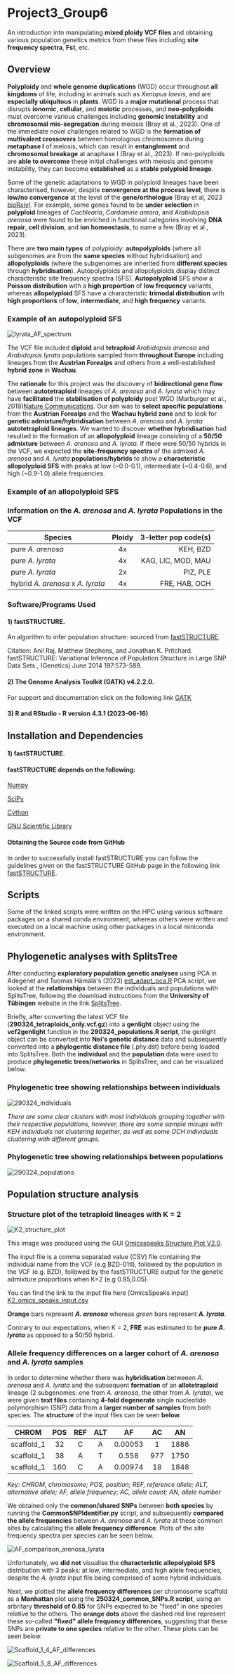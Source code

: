 # Project3_Group6
An introduction into manipulating **mixed ploidy VCF files** and obtaining various population genetics metrics from these files including **site frequency spectra**, **Fst**, etc.

## **Overview**
**Polyploidy** and **whole genome duplications** (WGD) occur throughout **all kingdoms** of life, including in animals such as *Xenopus laevis*, and are **especially ubiquitous** in **plants**. WGD is a **major mutational** process that disrupts **ionomic**, **cellular**, and **meiotic** processes, and **neo-polyploids** must overcome various challenges including **genomic instability** and **chromosomal mis-segregation** during meiosis (Bray et al., 2023). One of the immediate novel challenges related to WGD is the **formation of multivalent crossovers** between homologous chromosomes during **metaphase I** of meiosis, which can result in **entanglement** and **chromosomal breakage** at anaphase I (Bray et al., 2023). If neo-polyploids are **able to overcome** these initial challenges with meiosis and genome instability, they can become **established** as a **stable polyploid lineage**. 

Some of the genetic adaptations to WGD in polyploid lineages have been characterised, however, despite **convergence at the process level**, there is **low/no convergence** at the level of the **gene/orthologue** (Bray et al, 2023 [bioRxiv](https://www.biorxiv.org/content/10.1101/2023.09.27.559727v2)). For example, some genes found to be **under selection** in **polyploid** lineages of *Cochlearia*, *Cardamine amara*, and *Arabidopsis arenosa* were found to be enriched in functional categories involving **DNA repair**, **cell division**, and **ion homeostasis**, to name a few (Bray et al., 2023).

There are **two main types** of polyploidy: **autopolyploids** (where all subgenomes are from the **same species** without hybridisation) and **allopolyploids** (where the subgenomes are inherited from **different species** through **hybridisation**). Autopolyploids and allopolyploids display distinct characteristic site frequency spectra (SFS). **Autopolyploid** SFS show a **Poisson distribution** with a **high proportion** of **low frequency** variants, whereas **allopolyploid** SFS have a characteristic **trimodal distribution** with **high proportions** of **low**, **intermediate**, and **high frequency** variants.

### Example of an autopolyploid SFS

![lyrata_AF_spectrum](https://github.com/pmyla1/Project3_Group6/assets/151543531/54ede91e-def1-44f3-b91e-f4078e570b37)



The VCF file included **diploid** and **tetraploid** *Arabidopsis arenosa* and *Arabidopsis lyrata* populations sampled from **throughout Europe** including lineages from the **Austrian Forealps** and others from a well-established **hybrid zone** in **Wachau**. 

The **rationale** for this project was the discovery of **bidirectional gene flow** between **autotetraploid** lineages of *A. arenosa* and *A. lyrata* which may have **facilitated** the **stabilisation of polyploidy** post WGD (Marburger et al., 2019)[Nature Communications](https://www.nature.com/articles/s41467-019-13159-5). Our aim was to **select specific populations** from the **Austrian Forealps** and the **Wachau hybrid zone** and to look for **genetic admixture/hybridisation** between *A. arenosa* and *A. lyrata* **autotetraploid lineages**. We wanted to discover **whether hybridisation** had resulted in the formation of an **allopolyploid** lineage consisting of a **50/50 admixture** between *A. arenosa* and *A. lyrata*. If there were 50/50 hybrids in the VCF, we expected the **site-frequency spectra** of the admixed *A. arenosa* and *A. lyrata* **populations/hybrids** to show a **characteristic allopolyploid SFS** with peaks at low (~0.0-0.1), intermediate (~0.4-0.6), and high (~0.9-1.0) allele frequencies. 

### Example of an allopolyploid SFS


### Information on the *A. arenosa* and *A. lyrata* Populations in the VCF


| Species        | Ploidy           | 3-letter pop code(s) |
| ------------- |:-------------:| -----:|
| pure *A. arenosa* | 4x | KEH, BZD |
| pure *A. lyrata* | 4x | KAG, LIC, MOD, MAU |
| pure *A. lyrata* | 2x | PIZ, PLE |
| hybrid *A. arenosa* x *A. lyrata* | 4x | FRE, HAB, OCH |  



### **Software/Programs Used**
#### **1) fastSTRUCTURE**.
An algorithm to infer population structure: sourced from [fastSTRUCTURE](https://rajanil.github.io/fastStructure/). 

Citation: Anil Raj, Matthew Stephens, and Jonathan K. Pritchard. fastSTRUCTURE: Variational Inference of Population Structure in Large SNP Data Sets , (Genetics) June 2014 197:573-589.

#### **2) The Genome Analysis Toolkit (GATK) v4.2.2.0**. 
For support and documentation click on the following link [GATK](https://software.broadinstitute.org/gatk/) 

#### **3) R and RStudio - R version 4.3.1 (2023-06-16)**


## Installation and Dependencies 
#### 1) fastSTRUCTURE.
#### fastSTRUCTURE depends on the following:
[Numpy](https://numpy.org/)   

[SciPy](https://scipy.org/) 

[Cython](https://cython.org/) 

[GNU Scientific Library](https://www.gnu.org/software/gsl/)  

#### Obtaining the Source code from GitHub

In order to successfully install fastSTRUCTURE you can follow the guidelines given on the fastSTRUCTURE GitHub page in the following link [fastSTRUCTURE](https://rajanil.github.io/fastStructure/).


## Scripts

Some of the linked scripts were written on the HPC using various software packages on a shared conda environment, whereas others were written and executed on a local machine using other packages in a local miniconda environment. 


## Phylogenetic analyses with SplitsTree

After conducting **exploratory population genetic analyses** using PCA in Adegenet and Tuomas Hämälä's (2023) [est_adapt_pca.R](https://github.com/thamala/polySV/blob/main/est_adapt_dist.r) PCA script, we looked at the **relationships** between the individuals and populations with SplitsTree, following the download instructions from the **University of Tübingen** website in the link [SplitsTree](https://software-ab.cs.uni-tuebingen.de/download/splitstree4/welcome.html). 

Briefly, after converting the latest VCF file (**290324_tetraploids_only.vcf.gz**) into a **genlight** object using the **vcf2genlight** function in the **290324_populations.R script**, the genlight object can be converted into **Nei's genetic distance** data and subsequently converted into a **phylogentic distance file** (.phy.dst) before being loaded into SplitsTree. Both the **individual** and the **population** data were used to produce **phylogenetic trees/networks** in SplitsTree, and can be visualized below.

### Phylogenetic tree showing relationships between individuals
![290324_individuals](https://github.com/pmyla1/Project3_Group6/assets/151543531/b07c9e8a-4758-469f-b15e-36e3f2c15c07)


*There are some clear clusters with most individuals grouping together with their respective populations, however, there are some sample mixups with KEH individuals not clustering together, as well as some OCH individuals clustering with different groups.*


### Phylogenetic tree showing relationships between populations
![290324_populations](https://github.com/pmyla1/Project3_Group6/assets/151543531/b7d838f1-e7e6-4165-a55e-f3142c03a75d)


## Population structure analysis

### Structure plot of the tetraploid lineages with K = 2 

![K2_structure_plot](https://github.com/pmyla1/Project3_Group6/assets/151543531/cc49ac45-9aaa-494e-a258-691b162e312e)

This image was produced using the GUI [Omicsspeaks Structure Plot V2.0](http://omicsspeaks.com/strplot2/). 

The input file is a comma separated value (CSV) file containing the individual name from the VCF (e.g BZD-01tl), followed by the population in the VCF (e.g. BZD), followed by the fastSTRUCTURE output for the genetic admixture proportions when K=2 (e.g 0.95,0.05).

You can find the link to the input file here [OmicsSpeaks input]
[K2_omics_speaks_input.csv](https://github.com/pmyla1/Project3_Group6/files/14791197/K2_omics_speaks_input.csv)

**Orange** bars represent ***A. arenosa*** whereas *green* bars represent ***A. lyrata***.

Contrary to our expectations, when K = 2, **FRE** was estimated to be **pure *A. lyrata*** as opposed to a 50/50 hybrid. 

### Allele frequency differences on a larger cohort of *A. arenosa* and *A. lyrata* samples

In order to determine whether there was **hybridisation** betweeen *A. arenosa* and *A. lyrata* and the subsequent **formation** of an **allotetraploid** lineage (2 subgenomes: one from *A. arenosa*, the other from *A. lyrata*), we were given **text files** containing **4-fold degenerate** single nucleotide polymorphism (SNP) data from a **larger number of samples** from both species. The **structure** of the input files can be seen **below**.

| **CHROM** | **POS** | **REF** | **ALT** | **AF** | **AC** | **AN** |
| :-------: | :-----: | :-----: | :-----: | :----: | :----: | :----: |
| scaffold_1 | 32 | C | A | 0.00053 | 1 | 1886 | 
| scaffold_1 | 38 | A | T | 0.558 | 977 | 1750 |
| scaffold_1 | 160 | C | A | 0.00974 | 18 | 1848 |

*Key: CHROM, chromosome; POS, position; REF, reference allele; ALT, alternative allele; AF, allele frequency; AC, allele count; AN, allele  number*

We obtained only the **common/shared SNPs** between **both species** by running the **CommonSNPIdentifier.py** script, and subsequently **compared the allele frequencies** between *A. arenosa* and *A. lyrata* at these common sites by calculating the **allele frequency difference**. Plots of the site frequency spectra per species can be seen below. 

![AF_comparison_arenosa_lyrata](https://github.com/pmyla1/Project3_Group6/assets/151543531/2842671d-0638-4f1a-8751-3c0c3a9fbe6e)

Unfortunately, we **did not** visualise the **characteristic allopolyploid SFS** distribution with 3 peaks: at low, intermediate, and high allele frequencies, despite the *A. lyrata* input file being comprised of some hybrid individuals. 

Next, we plotted the **allele frequency differences** per chromosome scaffold as a **Manhattan** plot using the **250324_common_SNPs.R script**, using an arbritary **threshold of 0.85** for SNPs expected to be "fixed" in one species relative to the others. The **orange dots** above the dashed red line represent these so-called **"fixed" allele frequency differences**, suggesting that these SNPs are **private to one species** relative to the other. These plots can be seen below.

![Scaffold_1_4_AF_differences](https://github.com/pmyla1/Project3_Group6/assets/151543531/acf6270e-7352-4e9b-9ee9-d2bb3d71ac13)

![Scaffold_5_8_AF_differences](https://github.com/pmyla1/Project3_Group6/assets/151543531/0bb713cf-12ac-467b-bb70-3886d2a3023f)


